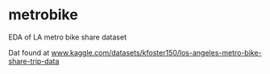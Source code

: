 # metrobike

EDA of LA metro bike share dataset

Dat found at www.kaggle.com/datasets/kfoster150/los-angeles-metro-bike-share-trip-data

